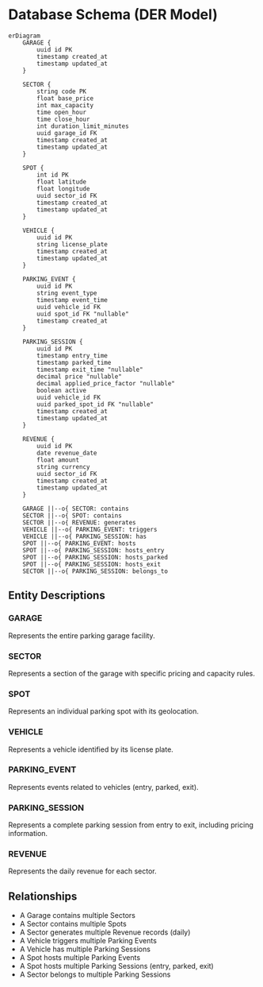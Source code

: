 # Database Schema (DER Model)

```mermaid
erDiagram
    GARAGE {
        uuid id PK
        timestamp created_at
        timestamp updated_at
    }

    SECTOR {
        string code PK
        float base_price
        int max_capacity
        time open_hour
        time close_hour
        int duration_limit_minutes
        uuid garage_id FK
        timestamp created_at
        timestamp updated_at
    }

    SPOT {
        int id PK
        float latitude
        float longitude
        uuid sector_id FK
        timestamp created_at
        timestamp updated_at
    }

    VEHICLE {
        uuid id PK
        string license_plate
        timestamp created_at
        timestamp updated_at
    }

    PARKING_EVENT {
        uuid id PK
        string event_type
        timestamp event_time
        uuid vehicle_id FK
        uuid spot_id FK "nullable"
        timestamp created_at
    }

    PARKING_SESSION {
        uuid id PK
        timestamp entry_time
        timestamp parked_time
        timestamp exit_time "nullable"
        decimal price "nullable"
        decimal applied_price_factor "nullable"
        boolean active
        uuid vehicle_id FK
        uuid parked_spot_id FK "nullable"
        timestamp created_at
        timestamp updated_at
    }

    REVENUE {
        uuid id PK
        date revenue_date
        float amount
        string currency
        uuid sector_id FK
        timestamp created_at
        timestamp updated_at
    }

    GARAGE ||--o{ SECTOR: contains
    SECTOR ||--o{ SPOT: contains
    SECTOR ||--o{ REVENUE: generates
    VEHICLE ||--o{ PARKING_EVENT: triggers
    VEHICLE ||--o{ PARKING_SESSION: has
    SPOT ||--o{ PARKING_EVENT: hosts
    SPOT ||--o{ PARKING_SESSION: hosts_entry
    SPOT ||--o{ PARKING_SESSION: hosts_parked
    SPOT ||--o{ PARKING_SESSION: hosts_exit
    SECTOR ||--o{ PARKING_SESSION: belongs_to
```

## Entity Descriptions

### GARAGE

Represents the entire parking garage facility.

### SECTOR

Represents a section of the garage with specific pricing and capacity rules.

### SPOT

Represents an individual parking spot with its geolocation.

### VEHICLE

Represents a vehicle identified by its license plate.

### PARKING_EVENT

Represents events related to vehicles (entry, parked, exit).

### PARKING_SESSION

Represents a complete parking session from entry to exit, including pricing information.

### REVENUE

Represents the daily revenue for each sector.

## Relationships

- A Garage contains multiple Sectors
- A Sector contains multiple Spots
- A Sector generates multiple Revenue records (daily)
- A Vehicle triggers multiple Parking Events
- A Vehicle has multiple Parking Sessions
- A Spot hosts multiple Parking Events
- A Spot hosts multiple Parking Sessions (entry, parked, exit)
- A Sector belongs to multiple Parking Sessions